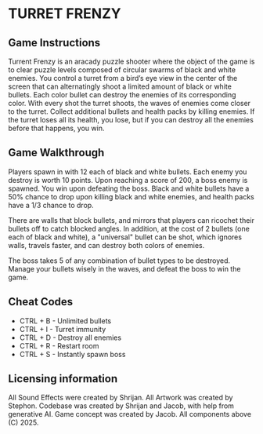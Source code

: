 # TURRET FRENZY
## Game Instructions ##

Turrent Frenzy is an aracady puzzle shooter where the object of the game is to clear puzzle levels composed of circular swarms of black and white enemies. You control a turret from a bird’s eye view in the center of the screen that can alternatingly shoot a limited amount of black or white bullets. Each color bullet can destroy the enemies of its corresponding color. With every shot the turret shoots, the waves of enemies come closer to the turret. Collect additional bullets and health packs by killing enemies.  If the turret loses all its health, you lose, but if you can destroy all the enemies before that happens, you win. 

## Game Walkthrough ##

Players spawn in with 12 each of black and white bullets. Each enemy you destroy is worth 10 points. Upon reaching a score of 200, a boss enemy is spawned. You win upon defeating the boss. Black and white bullets have a 50% chance to drop upon killing black and white enemies, and health packs have a 1/3 chance to drop. 

There are walls that block bullets, and mirrors that players can ricochet their bullets off to catch blocked angles. In addition, at the cost of 2 bullets (one each of black and white), a "universal" bullet can be shot, which ignores walls, travels faster, and can destroy both colors of enemies.

The boss takes 5 of any combination of bullet types to be destroyed. Manage your bullets wisely in the waves, and defeat the boss to win the game.


## Cheat Codes ##

* CTRL + B - Unlimited bullets
* CTRL + I - Turret immunity
* CTRL + D - Destroy all enemies
* CTRL + R - Restart room
* CTRL + S - Instantly spawn boss

  
## Licensing information ##
All Sound Effects were created by Shrijan.
All Artwork was created by Stephon. 
Codebase was created by Shrijan and Jacob, with help from generative AI.
Game concept was created by Jacob.
All components above (C) 2025.
